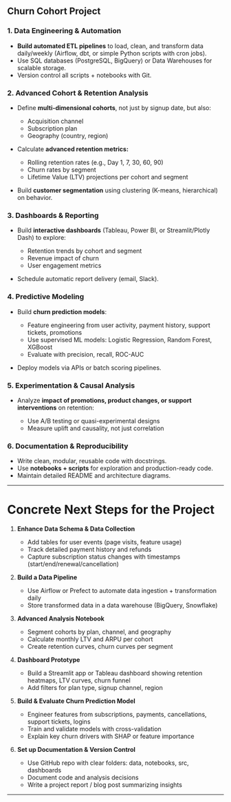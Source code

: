 ## Churn Cohort Project

### 1. **Data Engineering & Automation**

* **Build automated ETL pipelines** to load, clean, and transform data daily/weekly (Airflow, dbt, or simple Python scripts with cron jobs).
* Use SQL databases (PostgreSQL, BigQuery) or Data Warehouses for scalable storage.
* Version control all scripts + notebooks with Git.

### 2. **Advanced Cohort & Retention Analysis**

* Define **multi-dimensional cohorts**, not just by signup date, but also:

  * Acquisition channel
  * Subscription plan
  * Geography (country, region)
* Calculate **advanced retention metrics:**

  * Rolling retention rates (e.g., Day 1, 7, 30, 60, 90)
  * Churn rates by segment
  * Lifetime Value (LTV) projections per cohort and segment
* Build **customer segmentation** using clustering (K-means, hierarchical) on behavior.

### 3. **Dashboards & Reporting**

* Build **interactive dashboards** (Tableau, Power BI, or Streamlit/Plotly Dash) to explore:

  * Retention trends by cohort and segment
  * Revenue impact of churn
  * User engagement metrics
* Schedule automatic report delivery (email, Slack).

### 4. **Predictive Modeling**

* Build **churn prediction models**:

  * Feature engineering from user activity, payment history, support tickets, promotions
  * Use supervised ML models: Logistic Regression, Random Forest, XGBoost
  * Evaluate with precision, recall, ROC-AUC
* Deploy models via APIs or batch scoring pipelines.

### 5. **Experimentation & Causal Analysis**

* Analyze **impact of promotions, product changes, or support interventions** on retention:

  * Use A/B testing or quasi-experimental designs
  * Measure uplift and causality, not just correlation

### 6. **Documentation & Reproducibility**

* Write clean, modular, reusable code with docstrings.
* Use **notebooks + scripts** for exploration and production-ready code.
* Maintain detailed README and architecture diagrams.

---

# Concrete Next Steps for the Project

1. **Enhance Data Schema & Data Collection**

   * Add tables for user events (page visits, feature usage)
   * Track detailed payment history and refunds
   * Capture subscription status changes with timestamps (start/end/renewal/cancellation)

2. **Build a Data Pipeline**

   * Use Airflow or Prefect to automate data ingestion + transformation daily
   * Store transformed data in a data warehouse (BigQuery, Snowflake)

3. **Advanced Analysis Notebook**

   * Segment cohorts by plan, channel, and geography
   * Calculate monthly LTV and ARPU per cohort
   * Create retention curves, churn curves per segment

4. **Dashboard Prototype**

   * Build a Streamlit app or Tableau dashboard showing retention heatmaps, LTV curves, churn funnel
   * Add filters for plan type, signup channel, region

5. **Build & Evaluate Churn Prediction Model**

   * Engineer features from subscriptions, payments, cancellations, support tickets, logins
   * Train and validate models with cross-validation
   * Explain key churn drivers with SHAP or feature importance

6. **Set up Documentation & Version Control**

   * Use GitHub repo with clear folders: data, notebooks, src, dashboards
   * Document code and analysis decisions
   * Write a project report / blog post summarizing insights

---


